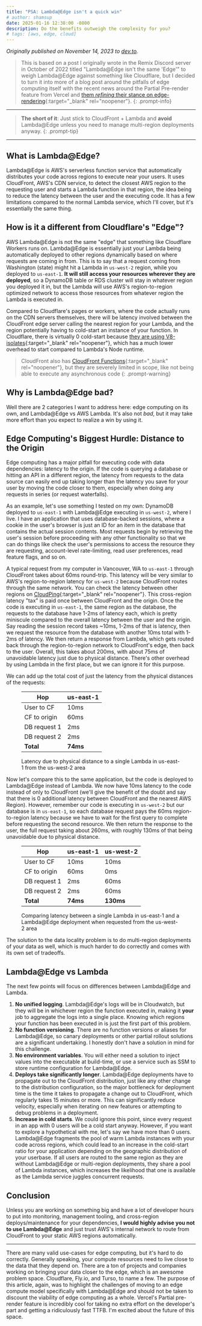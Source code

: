 ```yaml
---
title: "PSA: Lambda@Edge isn't a quick win"
# author: shamsup
date: 2025-01-16 12:38:00 -0800
description: Do the benefits outweigh the complexity for you?
# tags: [aws, edge, cloud]
---
```


_Originally published on November 14, 2023 to [dev.to](https://dev.to/shamsup/psa-lambdaedge-isnt-a-quick-win-3252)._

<!-- markdownlint-capture -->
<!-- markdownlint-disable -->
> This is based on a post I originally wrote in the Remix Discord server in October of 2022 titled "Lambda@Edge isn't the same 'Edge'" to weigh Lambda@Edge against something like Cloudflare, but I decided to turn it into more of a blog post around the pitfalls of edge computing itself with the recent news around the Partial Pre-render feature from Vercel and [them _refining_ their stance on edge-rendering](https://x.com/acdlite/status/1724151383136330233){:target="_blank" rel="noopener"}.
{: .prompt-info}
<!-- markdownlint-restore -->

---

<!-- markdownlint-capture -->
<!-- markdownlint-disable -->
> **The short of it**: Just stick to CloudFront + Lambda and **avoid** Lambda@Edge unless you need to manage multi-region deployments anyway.
{: .prompt-tip}
<!-- markdownlint-restore -->

---

## What is Lambda@Edge?

Lambda@Edge is AWS's serverless function service that automatically distributes your code across regions to execute near your users. It uses CloudFront, AWS's CDN service, to detect the closest AWS region to the requesting user and starts a Lambda function in that region, the idea being to reduce the latency between the user and the executing code. It has a few limitations compared to the normal Lambda service, which I'll cover, but it's essentially the same thing.

## How is it a different from Cloudflare's "Edge"?

AWS Lambda@Edge is not the same "edge" that something like Cloudflare Workers runs on. Lambda@Edge is essentially just your Lambda being automatically deployed to other regions dynamically based on where requests are coming in from. This is to say that a request coming from Washington (state) might hit a Lambda in `us-west-2` region, while you deployed to `us-east-1`. **It will still access your resources wherever they are deployed**, so a DynamoDB table or RDS cluster will stay in whatever region you deployed it in, but the Lambda will use AWS's region-to-region optimized network to access those resources from whatever region the Lambda is executed in.

Compared to Cloudflare's pages or workers, where the code actually runs on the CDN servers themselves, there will be latency involved between the CloudFront edge server calling the nearest region for your Lambda, and the region potentially having to cold-start an instance of your function. In Cloudflare, there is virtually 0 cold-start because [they are using V8-isolates](https://developers.cloudflare.com/workers/learning/how-workers-works/#isolates){:target="_blank" rel="noopener"}, which has a much lower overhead to start compared to Lambda's Node runtime.

<!-- markdownlint-capture -->
<!-- markdownlint-disable -->
> CloudFront also has [CloudFront Functions](https://docs.aws.amazon.com/AmazonCloudFront/latest/DeveloperGuide/cloudfront-functions.html){:target="_blank" rel="noopener"}, but they are severely limited in scope, like not being able to execute any asynchronous code
{: .prompt-warning}
<!-- markdownlint-restore -->

## Why is Lambda@Edge bad?

Well there are 2 categories I want to address here: edge computing on its own, and Lambda@Edge vs AWS Lambda. It's also not _bad_, but it may take more effort than you expect to realize a win by using it.

## Edge Computing's Biggest Hurdle: Distance to the Origin

Edge computing has a major pitfall for executing code with data dependencies: latency to the origin. If the code is querying a database or hitting an API in a different region, the latency from requests to the data source can easily end up taking longer than the latency you save for your user by moving the code closer to them, especially when doing any requests in series (or request waterfalls).

As an example, let's use something I tested on my own: DynamoDB deployed to `us-east-1` with Lambda@Edge executing in `us-west-2`, where I live. I have an application that uses database-backed sessions, where a cookie in the user's browser is just an ID for an item in the database that contains the actual session contents. Most requests begin by retrieving the user's session before proceeding with any other functionality so that we can do things like check the user's permissions to access the resource they are requesting, account-level rate-limiting, read user preferences, read feature flags, and so on.

A typical request from my computer in Vancouver, WA to `us-east-1` through CloudFront takes about 60ms round-trip. This latency will be very similar to AWS's region-to-region latency for `us-west-2` because CloudFront routes through the same network. You can check the latency between other regions on [CloudPing](https://www.cloudping.co/grid){:target="_blank" rel="noopener"}. This cross-region latency "tax" is paid once between CloudFront and the origin. Once the code is executing in `us-east-1`, the same region as the database, the requests to the database have 1-2ms of latency each, which is pretty miniscule compared to the overall latency between the user and the origin. Say reading the session record takes ~10ms, 1-2ms of that is latency, then we request the resource from the database with another 10ms total with 1-2ms of latency. We then return a response from Lambda, which gets routed back through the region-to-region network to CloudFront's edge, then back to the user. Overall, this takes about 200ms, with about 75ms of unavoidable latency just due to physical distance. There's other overhead by using Lambda in the first place, but we can ignore it for this purpose.

We can add up the total cost of just the latency from the physical distances of the requests:

<figure>
<table class="text-right">
  <thead>
    <tr>
      <th>Hop</th>
      <th>us-east-1</th>
    </tr>
  </thead>
  <tbody>
    <tr>
      <td>User to CF</td>
      <td>10ms</td>
    </tr>
    <tr>
      <td>CF to origin</td>
      <td>60ms</td>
    </tr>
    <tr>
      <td>DB request 1</td>
      <td>2ms</td>
    </tr>
    <tr>
      <td>DB request 2</td>
      <td>2ms</td>
    </tr>
    <tr>
      <td><strong>Total</strong></td>
      <td><strong>74ms</strong></td>
    </tr>
  </tbody>
</table>

<!-- 
| Hop          | us-east-1 |
| ------------ | --------- |
| User to CF   | 10ms      |
| CF to origin | 60ms      |
| DB request 1 | 2ms       |
| DB request 2 | 2ms       |
| **Total**    | **74ms**  |
{: .text-right} -->

<figcaption>

Latency due to physical distance to a single Lambda in us-east-1 from the us-west-2 area

</figcaption>

</figure>

Now let's compare this to the same application, but the code is deployed to Lambda@Edge instead of Lambda. We now have 10ms latency to the code instead of only to CloudFront (we'll give the benefit of the doubt and say that there is 0 additional latency between CloudFront and the nearest AWS Region). However, remember our code is executing in `us-west-2` but our database is in `us-east-1`, so each database request pays the 60ms region-to-region latency because we have to wait for the first query to complete before requesting the second resource. We then return the response to the user, the full request taking about 260ms, with roughly 130ms of that being unavoidable due to physical distance.

<figure><table class="text-right">
  <thead>
    <tr>
      <th>Hop</th>
      <th>us-east-1</th>
      <th>us-west-2</th>
    </tr>
  </thead>
  <tbody>
    <tr>
      <td>User to CF</td>
      <td>10ms</td>
      <td>10ms</td>
    </tr>
    <tr>
      <td>CF to origin</td>
      <td><span class="danger">60ms</span></td>
      <td><span class="success">0ms</span></td>
    </tr>
    <tr>
      <td>DB request 1</td>
      <td><span class="success">2ms</span></td>
      <td><span class="danger">60ms</span></td>
    </tr>
    <tr>
      <td>DB request 2</td>
      <td><span class="success">2ms</span></td>
      <td><span class="danger">60ms</span></td>
    </tr>
    <tr>
      <td><strong>Total</strong></td>
      <td><span class="success"><strong>74ms</strong></span></td>
      <td><span class="danger"><strong>130ms</strong></span></td>
    </tr>
  </tbody>
</table>

<!-- 
| Hop          | us-east-1                             | us-west-2                             |
| ------------ | ------------------------------------- | ------------------------------------- |
| User to CF   | 10ms                                  | 10ms                                  |
| CF to origin | <span class="danger">60ms</span>      | <span class="success">0ms</span>      |
| DB request 1 | <span class="success">2ms</span>      | <span class="danger">60ms</span>      |
| DB request 2 | <span class="success">2ms</span>      | <span class="danger">60ms</span>      |
| **Total**    | <span class="success">**74ms**</span> | <span class="danger">**130ms**</span> |
{: .text-right} -->

<figcaption>

Comparing latency between a single Lambda in us-east-1 and a Lambda@Edge deployment when requested from the us-west-2 area

</figcaption>

</figure>


<!-- ```txt
         User to CF: 10ms
CF to origin Lambda:  0ms
       DB request 1: 60ms
       DB request 2: 60ms

      Total Latency: 130ms
``` -->

The solution to the data locality problem is to do multi-region deployments of your data as well, which is much harder to do correctly and comes with its own set of tradeoffs.

## Lambda@Edge vs Lambda

The next few points will focus on differences between Lambda@Edge and Lambda.

1. **No unified logging**. Lambda@Edge's logs will be in Cloudwatch, but they will be in whichever region the function executed in, making it **your** job to aggregate the logs into a single place. Knowing which regions your function has been executed in is just the first part of this problem.
2. **No function versioning**. There are no function versions or aliases for Lambda@Edge, so canary deployments or other partial rollout solutions are a significant undertaking. I honestly don't have a solution in mind for this challenge.
3. **No environment variables**. You will either need a solution to inject values into the executable at build-time, or use a service such as SSM to store runtime configuration for Lambda@Edge.
4. **Deploys take significantly longer**. Lambda@Edge deployments have to propagate out to the CloudFront distribution, just like any other change to the distribution configuration, so the major bottleneck for deployment time is the time it takes to propagate a change out to CloudFront, which regularly takes 15 minutes or more. This can significantly reduce velocity, especially when iterating on new features or attempting to debug problems in a deployment.
5. **Increase in cold starts**. We could ignore this point, since every request in an app with 0 users will be a cold start anyway. However, if you want to explore a hypothetical with me, let's say we have more than 0 users. Lambda@Edge fragments the pool of warm Lambda instances with your code across regions, which could lead to an increase in the cold-start ratio for your application depending on the geographic distribution of your userbase. If all users are routed to the same region as they are without Lambda@Edge or multi-region deployments, they share a pool of Lambda instances, which increases the likelihood that one is available as the Lambda service juggles concurrent requests.

## Conclusion

Unless you are working on something big and have a lot of developer hours to put into monitoring, management tooling, and cross-region deploys/maintenance for your dependencies, **I would highly advise you not to use Lambda@Edge** and just trust AWS's internal network to route from CloudFront to your static AWS regions automatically.

---

There are many valid use-cases for edge computing, but it's hard to do correctly. Generally speaking, your compute resources need to live close to the data that they depend on. There are a ton of projects and companies working on bringing your data closer to the edge, which is an awesome problem space. Cloudflare, Fly.io, and Turso, to name a few. The purpose of this article, again, was to highlight the challenges of moving to an edge compute model specifically with Lambda@Edge and should not be taken to discount the viability of edge computing as a whole. Vercel's Partial pre-render feature is incredibly cool for taking no extra effort on the developer's part and getting a ridiculously fast TTFB. I'm excited about the future of this space.
